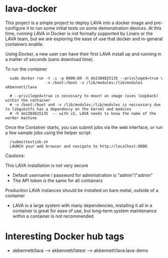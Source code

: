 # lava-docker
This project is a simple project to deploy LAVA into a docker image and pre-configure it to run some initial tests on some demonstration devices.  At this time, running LAVA in Docker is not formally supported by Linaro or the LAVA team, but we are exploring the ease of use that docker and in-general containers enable.  

Using Docker, a new user can have their first LAVA install up and running in a matter of seconds (sans download time).  

To run the container
```
  sudo docker run -t -i -p 8000:80 -h de2384825135 --privileged=true \
                  -v /boot:/boot -v /lib/modules:/lib/modules akbennett/lava
  
  # --privileged=true is necessary to mount an image (uses loopback) within the container
  # -v /boot:/boot and -v /lib/modules:/lib/modules is neccessary due to libguestfs has a dependency on the kernel and modules
  # -h de2384825135  -- with v2, LAVA needs to know the name of the worker machine
```

Once the Container starts, you can submit jobs via the web interface, or run a few sample jobs using the helper script
```
  /submittestjob.sh
  LAUNCH your web browser and navigate to http://localhost:8000
```

Cautions:

This LAVA installation is not very secure
- Default username / password for administration is "admin"/"admin"
- The API token is the same for all containers

Production LAVA instances should be installed on bare metal, outside of a container
- LAVA is a large system with many dependencies, installing it all in a container is great for ease of use, but long-term system maintenance within a container is not recommended

# Interesting Docker hub tags
* akbennett/lava --> akbennett/latest --> akbennett/lava:lava-demo
